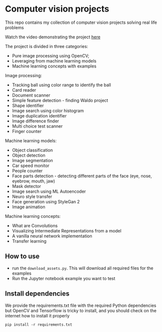# Computer vision projects

This repo contains my collection of computer vision projects solving real life problems

Watch the video demonstrating the project <a href="https://www.youtube.com/watch?v=3VKAqVmSx60" target="_blank">here</a>

The project is divided in three categories: 
- Pure image processing using OpenCV; 
- Leveraging from machine learning models
- Machine learning concepts with examples

Image processing:
- Tracking ball using color range to identify the ball
- Card reader
- Document scanner 
- Simple feature detection - finding Waldo project
- Shape identifier
- Image search using color histogram 
- Image duplication identifier
- Image difference finder
- Multi choice test scanner
- Finger counter

Machine learning models:
- Object classification
- Object detection
- Image segmentation
- Car speed monitor
- People counter
- Face parts detection - detecting different parts of the face (eye, nose, eyebrow, mouth, jaw)
- Mask detector
- Image search using ML Autoencoder
- Neuro style transfer
- Face generation using StyleGan 2
- Image animation

Machine learning concepts:
- What are Convolutions
- Visualizing Intermediate Representations from a model
- A vanilla neural network implementation
- Transfer learning

## How to use
- run the `download_assets.py`. This will download all required files for the examples
- Run the Jupyter notebook example you want to test

## Install dependencies
We provide the requirements.txt file with the required Python dependencies but OpenCV and Tensorflow 
is tricky to install, and you should check on the internet how to install it properly

```pip install -r requirements.txt```
